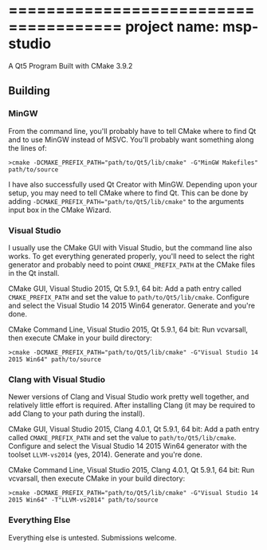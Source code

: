 
======================================
project name: msp-studio
======================================

A Qt5 Program Built with CMake 3.9.2

## Building

### MinGW 
From the command line, you'll probably have to tell CMake where to find Qt and to use MinGW instead of MSVC. You'll probably want something along the lines of:

```
>cmake -DCMAKE_PREFIX_PATH="path/to/Qt5/lib/cmake" -G"MinGW Makefiles" path/to/source
```

I have also successfully used Qt Creator with MinGW. Depending upon your setup, you may need to tell CMake where to find Qt. This can be done by adding `-DCMAKE_PREFIX_PATH="path/to/Qt5/lib/cmake"` to the arguments input box in the CMake Wizard.

### Visual Studio
I usually use the CMake GUI with Visual Studio, but the command line also works. To get everything generated properly, you'll need to select the right generator and probably need to point `CMAKE_PREFIX_PATH` at the CMake files in the Qt install.

CMake GUI, Visual Studio 2015, Qt 5.9.1, 64 bit: Add a path entry called `CMAKE_PREFIX_PATH` and set the value to `path/to/Qt5/lib/cmake`. Configure and select the Visual Studio 14 2015 Win64 generator. Generate and you're done.

CMake Command Line, Visual Studio 2015, Qt 5.9.1, 64 bit: Run vcvarsall, then execute CMake in your build directory:

```
>cmake -DCMAKE_PREFIX_PATH="path/to/Qt5/lib/cmake" -G"Visual Studio 14 2015 Win64" path/to/source
```

### Clang with Visual Studio
Newer versions of Clang and Visual Studio work pretty well together, and relatively little effort is required. After installing Clang (it may be required to add Clang to your path during the install).

CMake GUI, Visual Studio 2015, Clang 4.0.1, Qt 5.9.1, 64 bit: Add a path entry called `CMAKE_PREFIX_PATH` and set the value to `path/to/Qt5/lib/cmake`. Configure and select the Visual Studio 14 2015 Win64 generator with the toolset `LLVM-vs2014` (yes, 2014). Generate and you're done.

CMake Command Line, Visual Studio 2015, Clang 4.0.1, Qt 5.9.1, 64 bit: Run vcvarsall, then execute CMake in your build directory:

```
>cmake -DCMAKE_PREFIX_PATH="path/to/Qt5/lib/cmake" -G"Visual Studio 14 2015 Win64" -T"LLVM-vs2014" path/to/source
```

### Everything Else 
Everything else is untested. Submissions welcome.
